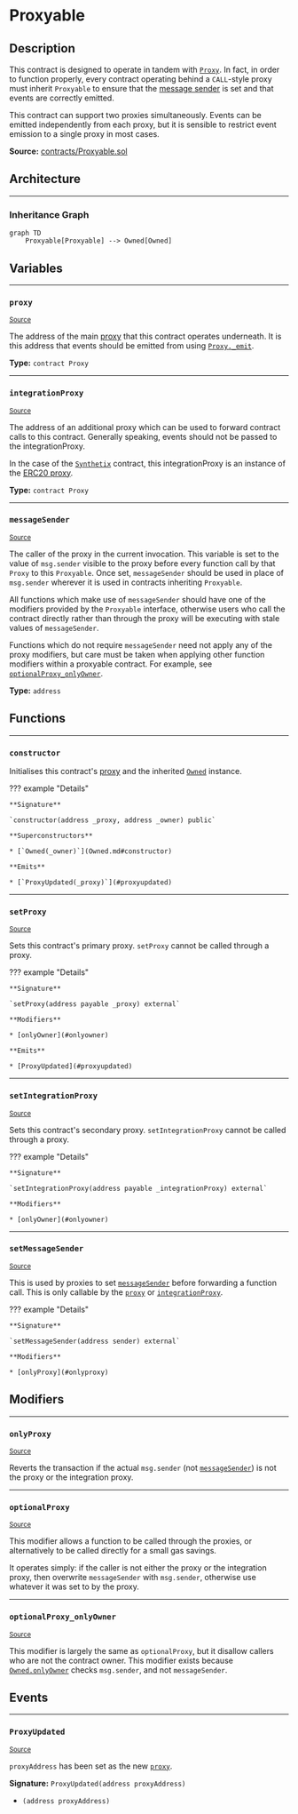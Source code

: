 # Proxyable

## Description

This contract is designed to operate in tandem with [`Proxy`](#Proxy.md).
In fact, in order to function properly, every contract operating behind a `CALL`-style proxy must inherit `Proxyable` to ensure that the [message sender](#messageSender) is set and that events are correctly emitted.


This contract can support two proxies simultaneously. Events can be emitted independently from each proxy, but it is sensible to restrict event emission to a single proxy in most cases.



**Source:** [contracts/Proxyable.sol](https://github.com/Synthetixio/synthetix/tree/develop/contracts/Proxyable.sol)

## Architecture


---
### Inheritance Graph

```mermaid
graph TD
    Proxyable[Proxyable] --> Owned[Owned]
```

## Variables


---
### `proxy`

<sub>[Source](https://github.com/Synthetixio/synthetix/tree/develop/contracts/Proxyable.sol#L15)</sub>



The address of the main [proxy](Proxy.md) that this contract operates underneath. It is this address that events should be emitted from using [`Proxy._emit`](Proxy.md#_emit).




**Type:** `contract Proxy`


---
### `integrationProxy`

<sub>[Source](https://github.com/Synthetixio/synthetix/tree/develop/contracts/Proxyable.sol#L16)</sub>



The address of an additional proxy which can be used to forward contract calls to this contract.
Generally speaking, events should not be passed to the integrationProxy.


In the case of the [`Synthetix`](Synthetix.md) contract, this integrationProxy is an instance of the [ERC20 proxy](ProxyERC20.md).




**Type:** `contract Proxy`


---
### `messageSender`

<sub>[Source](https://github.com/Synthetixio/synthetix/tree/develop/contracts/Proxyable.sol#L21)</sub>



The caller of the proxy in the current invocation. This variable is set to the value of `msg.sender` visible to the proxy before every function call by that `Proxy` to this `Proxyable`. Once set, `messageSender` should be used in place of `msg.sender` wherever it is used in contracts inheriting `Proxyable`.


All functions which make use of `messageSender` should have one of the modifiers provided by the `Proxyable` interface, otherwise users who call the contract directly rather than through the proxy will be executing with stale values of `messageSender`.


Functions which do not require `messageSender` need not apply any of the proxy modifiers, but care must be taken when applying other function modifiers within a proxyable contract. For example, see [`optionalProxy_onlyOwner`](#optionalproxy_onlyowner).




**Type:** `address`

## Functions


---
### `constructor`

Initialises this contract's [proxy](#proxy) and the inherited [`Owned`](Owned.md) instance.


??? example "Details"


```
**Signature**

`constructor(address _proxy, address _owner) public`

**Superconstructors**

* [`Owned(_owner)`](Owned.md#constructor)

**Emits**

* [`ProxyUpdated(_proxy)`](#proxyupdated)
```


---
### `setProxy`

<sub>[Source](https://github.com/Synthetixio/synthetix/tree/develop/contracts/Proxyable.sol#L31)</sub>



Sets this contract's primary proxy. `setProxy` cannot be called through a proxy.


??? example "Details"

    **Signature**

    `setProxy(address payable _proxy) external`

    **Modifiers**

    * [onlyOwner](#onlyowner)

    **Emits**

    * [ProxyUpdated](#proxyupdated)


---
### `setIntegrationProxy`

<sub>[Source](https://github.com/Synthetixio/synthetix/tree/develop/contracts/Proxyable.sol#L36)</sub>



Sets this contract's secondary proxy. `setIntegrationProxy` cannot be called through a proxy.


??? example "Details"

    **Signature**

    `setIntegrationProxy(address payable _integrationProxy) external`

    **Modifiers**

    * [onlyOwner](#onlyowner)


---
### `setMessageSender`

<sub>[Source](https://github.com/Synthetixio/synthetix/tree/develop/contracts/Proxyable.sol#L40)</sub>



This is used by proxies to set [`messageSender`](#messageSender) before forwarding a function call. This is only callable by the [`proxy`](#proxy) or [`integrationProxy`](#integrationProxy).


??? example "Details"

    **Signature**

    `setMessageSender(address sender) external`

    **Modifiers**

    * [onlyProxy](#onlyproxy)

## Modifiers


---
### `onlyProxy`

<sub>[Source](https://github.com/Synthetixio/synthetix/tree/develop/contracts/Proxyable.sol#L44)</sub>



Reverts the transaction if the actual `msg.sender` (not [`messageSender`](#messagesender)) is not the proxy or the integration proxy.



---
### `optionalProxy`

<sub>[Source](https://github.com/Synthetixio/synthetix/tree/develop/contracts/Proxyable.sol#L49)</sub>



This modifier allows a function to be called through the proxies, or alternatively to be called directly for a small gas savings.


It operates simply: if the caller is not either the proxy or the integration proxy, then overwrite `messageSender` with `msg.sender`, otherwise use whatever it was set to by the proxy.



---
### `optionalProxy_onlyOwner`

<sub>[Source](https://github.com/Synthetixio/synthetix/tree/develop/contracts/Proxyable.sol#L56)</sub>



This modifier is largely the same as `optionalProxy`, but it disallow callers who are not the contract owner. This modifier exists because [`Owned.onlyOwner`](Owned.md#onlyowner) checks `msg.sender`, and not `messageSender`.


## Events


---
### `ProxyUpdated`

<sub>[Source](https://github.com/Synthetixio/synthetix/tree/develop/contracts/Proxyable.sol#L64)</sub>



`proxyAddress` has been set as the new [`proxy`](#proxy).


**Signature:** `ProxyUpdated(address proxyAddress)`


- `(address proxyAddress)`

